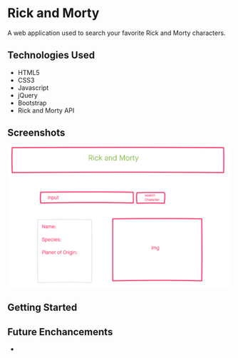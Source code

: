 # Rick and Morty
A web application used to search your favorite Rick and Morty characters.

## Technologies Used
- HTML5
- CSS3
- Javascript
- jQuery
- Bootstrap
- Rick and Morty API

## Screenshots

<img src='Rick-Morty-wireframe.png'>

## Getting Started

## Future Enchancements
- 